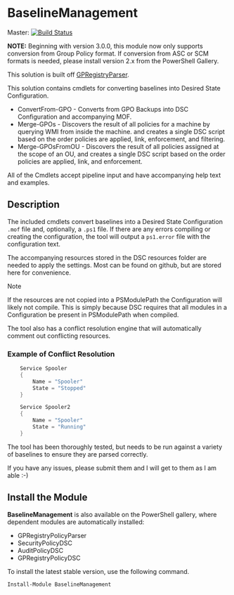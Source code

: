 # BaselineManagement

Master:
[![Build Status](https://dev.azure.com/guestconfiguration/baselinemanagement_module/_apis/build/status/microsoft.BaselineManagement?branchName=master)](https://dev.azure.com/guestconfiguration/baselinemanagement_module/_build/latest?definitionId=48&branchName=master)

**NOTE:** Beginning with version 3.0.0, this module now only supports conversion from Group Policy format. If conversion from ASC or SCM formats is needed, please install version 2.x from the PowerShell Gallery.

This solution is built off [GPRegistryParser](https://github.com/PowerShell/GPRegistryPolicyParser).

This solution contains cmdlets for converting baselines into Desired State Configuration.

- ConvertFrom-GPO - Converts from GPO Backups into DSC Configuration and accompanying MOF.
- Merge-GPOs - Discovers the result of all policies for a machine by querying WMI from inside the machine. and creates a single DSC script based on the order policies are applied, link, enforcement, and filtering.
- Merge-GPOsFromOU - Discovers the result of all policies assigned at the scope of an OU, and creates a single DSC script based on the order policies are applied, link, and enforcement.

All of the Cmdlets accept pipeline input and have accompanying help text and examples.

## Description

The included cmdlets convert baselines into a Desired State Configuration `.mof` file and, optionally, a `.ps1` file.
If there are any errors compiling or creating the configuration, the tool will output a `ps1.error` file with the configuration text.

The accompanying resources stored in the DSC resources folder are needed to apply the settings. Most can be found on github, but are stored here for convenience.

> [!NOTE]
> If the resources are not copied into a PSModulePath the Configuration will likely not compile.
> This is simply because DSC requires that all modules in a Configuration be present in PSModulePath when compiled.

The tool also has a conflict resolution engine that will automatically comment out conflicting resources.

### Example of Conflict Resolution

```powershell
    Service Spooler
    {
        Name = "Spooler"
        State = "Stopped"
    }

    Service Spooler2
    {
        Name = "Spooler"
        State = "Running"
    }
```

The tool has been thoroughly tested, but needs to be run against a variety of baselines to ensure they are parsed correctly.

If you have any issues, please submit them and I will get to them as I am able :-)

## Install the Module

**BaselineManagement** is also available on the PowerShell gallery, where dependent modules are
automatically installed:

- GPRegistryPolicyParser
- SecurityPolicyDSC
- AuditPolicyDSC
- GPRegistryPolicyDSC

To install the latest stable version, use the following command.

```powershell
Install-Module BaselineManagement
```
